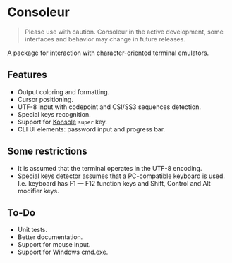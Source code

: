 # Consoleur
> Please use with caution. Consoleur in the active development, some interfaces and behavior may change in future releases.

A package for interaction with character-oriented terminal emulators.

## Features
* Output coloring and formatting.
* Cursor positioning.
* UTF-8 input with codepoint and CSI/SS3 sequences detection.
* Special keys recognition.
* Support for [Konsole](https://konsole.kde.org/) `super` key.
* CLI UI elements: password input and progress bar.

## Some restrictions
* It is assumed that the terminal operates in the UTF-8 encoding.
* Special keys detector assumes that a PC-compatible keyboard is used. I.e. keyboard has F1 — F12 function keys and Shift, Control and Alt modifier keys.

## To-Do
* Unit tests.
* Better documentation.
* Support for mouse input.
* Support for Windows cmd.exe.